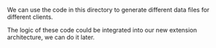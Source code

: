 We can use the code in this directory to generate different data files for
different clients.

The logic of these code could be integrated into our new extension architecture,
we can do it later.
